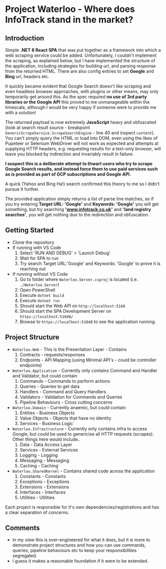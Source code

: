 # Project Waterloo - Where does InfoTrack stand in the market?

## Introduction
Simple **.NET 8 React SPA** that was put together as a framework into which a web scraping service could be added.
Unfortunately, I couldn't implement the scraping, as explained below, but I have implemented the structure of the application, including
strategies for building url, and parsing response from the returned HTML. There are also config entries to set **Google** and **Bing** url, headers etc.

It quickly became evident that Google Search doesn't like scraping and even headless browser approaches, with plugins or other means, may only temporarily get around this.
As the spec required **no use of 3rd party libraries or the Google API** this proved to me unmanageable within the timescale, although I would be very happy if someone were to provide me with a solution!

The returned payload is now extremely **JavaScript** heavy and obfuscated (look at search result source - breakpoint `GenericScrapeService.ScrapeSearchEngine` - line 40 and inspect `content`).
You can't simply query the HTML or load into DOM, even using the likes of Pupeteer or Selenium WebDriver will not work as expected and attempts at supplying HTTP headers,
e.g. requesting results for a text-only browser, will leave you blocked by indirection and invariably result in failure.

**I suspect this is a deliberate attempt to thwart users who try to scrape Google Search results, and instead force them to use paid services such as is provided as part of GCP subscriptions and Google API.** 

A quick (Yahoo and Bing Ha!) search confirmed this theory to me so I didn't pursue it further.

The provided application simply returns a list of parse line matches, so if you try entering **Target URL: 'Google'** and **Keywords: 'Google'** you will get something, but try searching **'www.infotrack.co.uk'** and **'land registry searches'**, you will get nothing due to the redirection and obfuscation.

## Getting Started
- Clone the repository
- If running with VS Code
  1. Select 'RUN AND DEBUG' > 'Launch Debug'
  1. Wait for SPA to run
  1. Try search Target URL:'Google' and Keywords: 'Google' to prove it is reaching out
- If running without VS Code
  1. Go to folder where `Waterloo.Server.csproj` is located (i.e. `./Waterloo.Server`)
  1. Open PowerShell
  1. Execute `dotnet build`
  1. Execute `dotnet run`
  1. Should start the Web API on `http://localhost:5166`
  1. Should start the SPA Development Server on `https://localhost:51048/`
  1. Browse to `https://localhost:51048` to see the application running.

## Project Structure
- `Waterloo.Web` - This is the Presentation Layer - Contains
  1. Contracts - requests/responses
  1. Endpoints - API Mapping (using Minimal API's - could be controller endpoints)
- `Waterloo.Application` - Currently only contains Command and Handler and Validator, but could contain
  1. Commands - Commands to perform actions
  1. Queries - Queries to get data
  1. Handlers - Command and Query Handlers
  1. Validators - Validation for Commands and Queries
  1. Pipeline Behaviours - Cross cutting concerns
- `Waterloo.Domain` - Currently anaemic, but could contain
  1. Entities - Business Objects
  1. Value Objects - Objects that have no identity
  1. Services - Business Logic`
- `Waterloo.Infrastructure` - Currently only contains infra to access Google, but could be used to genericise all HTTP requests (scrapes). Other things here would include..
  1. Data - Data Access Layer
  1. Services - External Services
  1. Logging - Logging
  1. Messaging - Messaging
  1. Caching - Caching`
- `Waterloo.SharedKernel` - Contains shared code across the application
  1. Constants - Constants
  1. Exceptions - Exceptions
  1. Extensions - Extensions
  1. Interfaces - Interfaces
  1. Utilities - Utilities
	
Each project is responsible for it's own dependencies/registrations and has a clear separation of concerns.

## Comments
- In my view this is over-engineered for what it does, but it is more to demonstrate project structures and how you can use commands, queries, pipeline behaviours etc to keep your responsibilities segregated.
- I guess it makes a reasonable foundation if it were to be extended.
